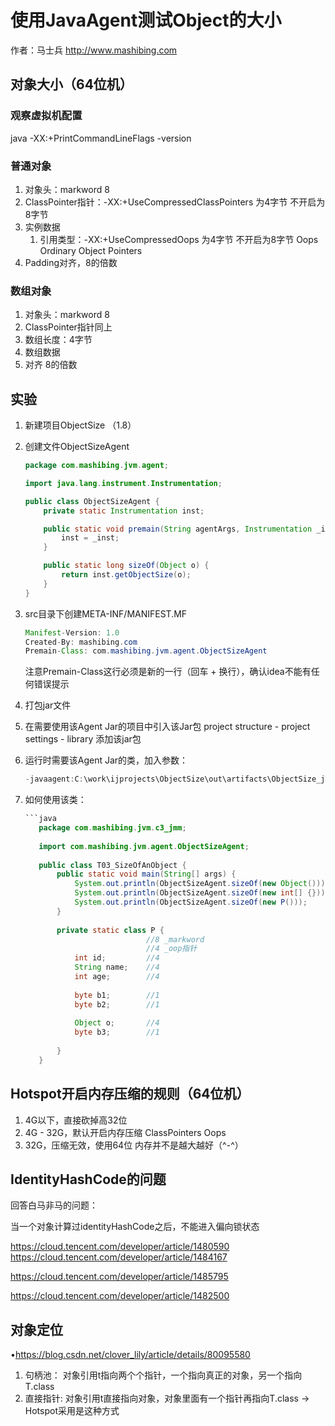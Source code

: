 # 使用JavaAgent测试Object的大小

作者：马士兵 http://www.mashibing.com

## 对象大小（64位机）

### 观察虚拟机配置

java -XX:+PrintCommandLineFlags -version

### 普通对象

1. 对象头：markword  8
2. ClassPointer指针：-XX:+UseCompressedClassPointers 为4字节 不开启为8字节
3. 实例数据
   1. 引用类型：-XX:+UseCompressedOops 为4字节 不开启为8字节 
      Oops Ordinary Object Pointers
4. Padding对齐，8的倍数

### 数组对象

1. 对象头：markword 8
2. ClassPointer指针同上
3. 数组长度：4字节
4. 数组数据
5. 对齐 8的倍数

## 实验

1. 新建项目ObjectSize （1.8）

2. 创建文件ObjectSizeAgent

   ```java
   package com.mashibing.jvm.agent;
   
   import java.lang.instrument.Instrumentation;
   
   public class ObjectSizeAgent {
       private static Instrumentation inst;
   
       public static void premain(String agentArgs, Instrumentation _inst) {
           inst = _inst;
       }
   
       public static long sizeOf(Object o) {
           return inst.getObjectSize(o);
       }
   }
   ```

3. src目录下创建META-INF/MANIFEST.MF

   ```java
   Manifest-Version: 1.0
   Created-By: mashibing.com
   Premain-Class: com.mashibing.jvm.agent.ObjectSizeAgent
   ```

   注意Premain-Class这行必须是新的一行（回车 + 换行），确认idea不能有任何错误提示

4. 打包jar文件

5. 在需要使用该Agent Jar的项目中引入该Jar包
   project structure - project settings - library 添加该jar包

6. 运行时需要该Agent Jar的类，加入参数：

   ```java
   -javaagent:C:\work\ijprojects\ObjectSize\out\artifacts\ObjectSize_jar\ObjectSize.jar
   ```

7. 如何使用该类：

   ```java
   ​```java
      package com.mashibing.jvm.c3_jmm;
      
      import com.mashibing.jvm.agent.ObjectSizeAgent;
      
      public class T03_SizeOfAnObject {
          public static void main(String[] args) {
              System.out.println(ObjectSizeAgent.sizeOf(new Object()));
              System.out.println(ObjectSizeAgent.sizeOf(new int[] {}));
              System.out.println(ObjectSizeAgent.sizeOf(new P()));
          }
      
          private static class P {
                              //8 _markword
                              //4 _oop指针
              int id;         //4
              String name;    //4
              int age;        //4
      
              byte b1;        //1
              byte b2;        //1
      
              Object o;       //4
              byte b3;        //1
      
          }
      }
   ```

## Hotspot开启内存压缩的规则（64位机）

1. 4G以下，直接砍掉高32位
2. 4G - 32G，默认开启内存压缩 ClassPointers Oops
3. 32G，压缩无效，使用64位
   内存并不是越大越好（^-^）

## IdentityHashCode的问题

回答白马非马的问题：

当一个对象计算过identityHashCode之后，不能进入偏向锁状态

https://cloud.tencent.com/developer/article/1480590
 https://cloud.tencent.com/developer/article/1484167

https://cloud.tencent.com/developer/article/1485795

https://cloud.tencent.com/developer/article/1482500

## 对象定位

•https://blog.csdn.net/clover_lily/article/details/80095580

1. 句柄池： 对象引用t指向两个个指针，一个指向真正的对象，另一个指向T.class
2. 直接指针: 对象引用t直接指向对象，对象里面有一个指针再指向T.class -> Hotspot采用是这种方式